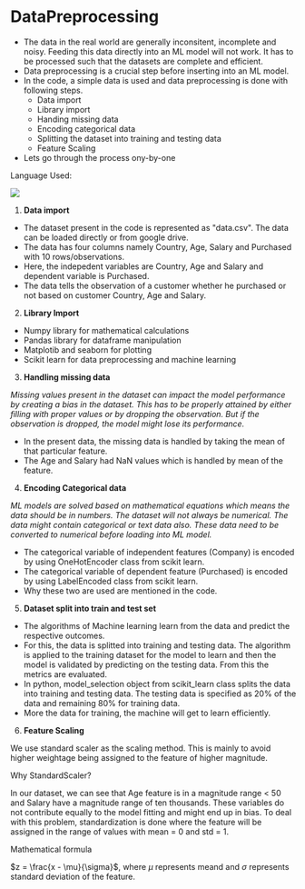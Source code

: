 # DataPreprocessing

* The data in the real world are generally inconsitent, incomplete and noisy. Feeding this data directly into an ML model will not work. It has to be processed such that the datasets are complete and efficient.
* Data preprocessing is a crucial step before inserting into an ML model.
* In the code, a simple data is used and data preprocessing is done with following steps.
  * Data import
  * Library import
  * Handing missing data
  * Encoding categorical data
  * Splitting the dataset into training and testing data
  * Feature Scaling
* Lets go through the process ony-by-one

Language Used: 

<p>
  <img src="https://img.shields.io/badge/Python-3776AB?style=for-the-badge&logo=python&logoColor=white" />
</p>

1. __Data import__

 * The dataset present in the code is represented as "data.csv". The data can be loaded directly or from google drive.
 * The data has four columns namely Country, Age, Salary and Purchased with 10 rows/observations.
 * Here, the indepedent variables are Country, Age and Salary and dependent variable is Purchased.
 * The data tells the observation of a customer whether he purchased or not based on customer Country, Age and Salary.

2. __Library Import__

 * Numpy library for mathematical calculations
 * Pandas library for dataframe manipulation
 * Matplotib and seaborn for plotting
 * Scikit learn for data preprocessing and machine learning

3. __Handling missing data__

_Missing values present in the dataset can impact the model performance by creating a bias in the dataset. This has to be properly attained by either filling with proper values or by dropping the observation. But if the observation is dropped, the model might lose its performance._

 * In the present data, the missing data is handled by taking the mean of that particular feature.
 * The Age and Salary had NaN values which is handled by mean of the feature.

4. __Encoding Categorical data__

_ML models are solved based on mathematical equations which means the data should be in numbers. The dataset will not always be numerical. The data might contain categorical or text data also. These data need to be converted to numerical before loading into ML model._

 * The categorical variable of independent features (Company) is encoded by using OneHotEncoder class from scikit learn.
 * The categorical variable of dependent feature (Purchased) is encoded by using LabelEncoded class from scikit learn.
 * Why these two are used are mentioned in the code.

5. __Dataset split into train and test set__

 * The algorithms of Machine learning learn from the data and predict the respective outcomes. 
 * For this, the data is splitted into training and testing data. The algorithm is applied to the training dataset for the model to learn and then the model is validated by predicting on the testing data. From this the metrics are evaluated.
 * In python, model_selection object from scikit_learn class splits the data into training and testing data. The testing data is specified as 20% of the data and remaining 80% for training data.
 * More the data for training, the machine will get to learn efficiently.

6. __Feature Scaling__

We use standard scaler as the scaling method. This is mainly to avoid higher weightage being assigned to the feature of higher magnitude.

Why StandardScaler?

In our dataset, we can see that Age feature is in a magnitude range < 50 and Salary have a magnitude range of ten thousands. These variables do not contribute equally to the model fitting and might end up in bias. To deal with this problem, standardization is done where the feature will be assigned in the range of values with mean = 0 and std = 1.

Mathematical formula

$`z = \frac{x - \mu}{\sigma}`$, where $`\mu`$ represents meand and $`\sigma`$ represents standard deviation of the feature.


